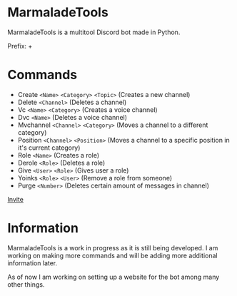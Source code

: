 # MarmaladeTools
MarmaladeTools is a multitool Discord bot made in Python.

Prefix: +

# Commands
- Create ```<Name>``` ```<Category>``` ```<Topic>``` (Creates a new channel)
- Delete ```<Channel>``` (Deletes a channel)
- Vc ```<Name>``` ```<Category>``` (Creates a voice channel)
- Dvc ```<Name>``` (Deletes a voice channel)
- Mvchannel ```<Channel>``` ```<Category>``` (Moves a channel to a different category)
- Position ```<Channel>``` ```<Position>``` (Moves a channel to a specific position in it's current category)
- Role ```<Name>``` (Creates a role)
- Derole ```<Role>``` (Deletes a role)
- Give ```<User>``` ```<Role>``` (Gives user a role)
- Yoinks ```<Role>``` ```<User>``` (Remove a role from someone)
- Purge ```<Number>``` (Deletes certain amount of messages in channel)

[Invite](https://discord.com/api/oauth2/authorize?client_id=1135397616448979008&permissions=8&scope=bot)

# Information
MarmaladeTools is a work in progress as it is still being developed. I am working on making more commands and will be adding more additional information later.

As of now I am working on setting up a website for the bot among many other things.
